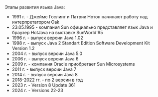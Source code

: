Этапы развития языка Java:
- 1991 г. - Джеймс Гослинг и Патрик Нотон начинают работу над интерпретатором Oak
- 23.05.1995 - компания Sun официально представляет язык Java и браузер HotJava на выставке SunWorld'95
- 1996 г. - выпуск версии Java 1.02
- 1998 г. - выпуск Java 2 Standart Edition Software Development Kit Version 1.2
- 2004 г. - выпуск версии Java 5.0
- 2006 г. - выпуск версии Java 6
- 2009 г. - компания Oracle приобретает Sun Microsystems
- 2011 г. - выпуск версии Java 7
- 2014 г. - выпуск версии Java 8
- 2018-2022 гг. - по 2 версии в год
- 2023 г. - Version 8 Update 361
- 2024 г. - Versions 22-23